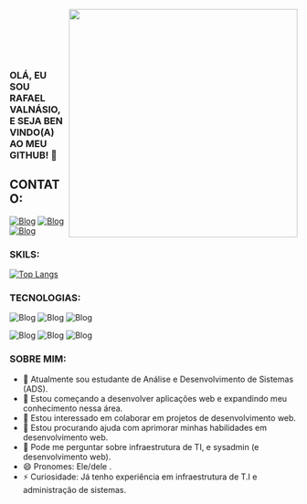 <img align="right" width="400vh" style="margin-top:-15px" src="https://i.ibb.co/wysBF44/octocat-17011170960042.png">

</br>
</br>

<div dsplay="inline-block">
 

</div>


</br>
</br>

### OLÁ, EU SOU RAFAEL VALNÁSIO, E SEJA BEN VINDO(A) AO MEU GITHUB! 👋

## CONTATO:

[![Blog](https://img.shields.io/badge/Instagram-E4405F?style=for-the-badge&logo=instagram&logoColor=white)](https://www.instagram.com/rafael.valnasio2) [![Blog](https://img.shields.io/badge/LinkedIn-0077B5?style=for-the-badge&logo=linkedin&logoColor=white)](https://www.linkedin.com/in/valnasio/) [![Blog](https://img.shields.io/badge/Gmail-D14836?style=for-the-badge&logo=gmail&logoColor=white)](mailto:rafael.valnasio.santos@gmail.com)



### SKILS:
[![Top Langs](https://github-readme-stats.vercel.app/api/top-langs/?username=valnasio&layout=donut&theme=dark)](https://github.com/anuraghazra/github-readme-stats)

### TECNOLOGIAS:

![Blog](https://img.shields.io/badge/HTML5-E34F26?style=for-the-badge&logo=html5&logoColor=white) ![Blog](https://img.shields.io/badge/CSS3-1572B6?style=for-the-badge&logo=css3&logoColor=white) ![Blog](https://img.shields.io/badge/PHP-777BB4?style=for-the-badge&logo=php&logoColor=white) 

![Blog](https://img.shields.io/badge/Amazon_AWS-232F3E?style=for-the-badge&logo=amazon-aws&logoColor=white) ![Blog](https://img.shields.io/badge/powershell-5391FE?style=for-the-badge&logo=powershell&logoColor=white) ![Blog](https://img.shields.io/badge/GNU%20Bash-4EAA25?style=for-the-badge&logo=GNU%20Bash&logoColor=white) 

### SOBRE MIM:

- 🔭 Atualmente sou estudante de Análise e Desenvolvimento de Sistemas (ADS).
- 🌱 Estou começando a desenvolver aplicações web e expandindo meu conhecimento nessa área.
- 👯 Estou interessado em colaborar em projetos de desenvolvimento web.
- 🤔 Estou procurando ajuda com aprimorar minhas habilidades em desenvolvimento web.
- 💬 Pode me perguntar sobre infraestrutura de TI, e sysadmin (e desenvolvimento web).
- 😄 Pronomes: Ele/dele .
- ⚡ Curiosidade: Já tenho experiência em infraestrutura de T.I e administração de sistemas.

